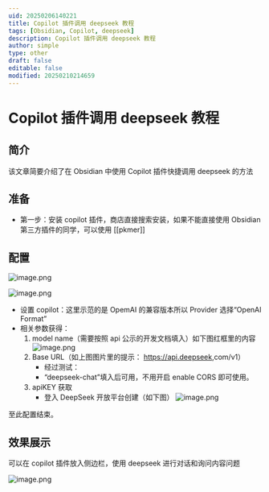 ```yaml
---
uid: 20250206140221
title: Copilot 插件调用 deepseek 教程
tags: [Obsidian, Copilot, deepseek]
description: Copilot 插件调用 deepseek 教程
author: simple
type: other
draft: false
editable: false
modified: 20250210214659
---
```


# Copilot 插件调用 deepseek 教程

## 简介

该文章简要介绍了在 Obsidian 中使用 Copilot 插件快捷调用 deepseek 的方法

## 准备

- 第一步：安装 copilot 插件，商店直接搜索安装，如果不能直接使用 Obsidian 第三方插件的同学，可以使用 [[pkmer]]

## 配置

![image.png](https://cdn.pkmer.cn/images/20250206140812.png!pkmer)

![image.png](https://cdn.pkmer.cn/images/20250206140825.png!pkmer)

- 设置 copilot：这里示范的是 OpemAI 的兼容版本所以 Provider 选择“OpenAI Format”
- 相关参数获得：
	1. model name（需要按照 api 公示的开发文档填入）如下图红框里的内容
	![image.png](https://cdn.pkmer.cn/images/20250206140842.png!pkmer)
	2. Base URL（如上图图片里的提示： <https://api.deepseek>,com/v1）
		- 经过测试：
		- “deepseek-chat”填入后可用，不用开启 enable CORS 即可使用。
	3.	apiKEY 获取
		- 登入 DeepSeek 开放平台创建（如下图）
	![image.png](https://cdn.pkmer.cn/images/20250206140915.png!pkmer)

至此配置结束。

## 效果展示

可以在 copilot 插件放入侧边栏，使用 deepseek 进行对话和询问内容问题

![image.png](https://cdn.pkmer.cn/images/20250206140941.png!pkmer)
